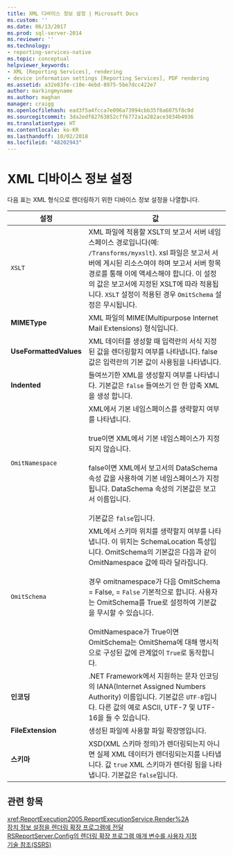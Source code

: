 ```yaml
---
title: XML 디바이스 정보 설정 | Microsoft Docs
ms.custom: ''
ms.date: 06/13/2017
ms.prod: sql-server-2014
ms.reviewer: ''
ms.technology:
- reporting-services-native
ms.topic: conceptual
helpviewer_keywords:
- XML [Reporting Services], rendering
- device information settings [Reporting Services], PDF rendering
ms.assetid: a32e83fe-c10e-4ebd-8975-5be7dcc422e7
author: markingmyname
ms.author: maghan
manager: craigg
ms.openlocfilehash: ead3f5a4fcca7e096a73994cbb35f8a6075f8c0d
ms.sourcegitcommit: 3da2edf82763852cff6772a1a282ace3034b4936
ms.translationtype: HT
ms.contentlocale: ko-KR
ms.lasthandoff: 10/02/2018
ms.locfileid: "48202943"
---
```

# <a name="xml-device-information-settings"></a>XML 디바이스 정보 설정
  다음 표는 XML 형식으로 렌더링하기 위한 디바이스 정보 설정을 나열합니다.  
  
|설정|값|  
|-------------|-----------|  
|`XSLT`|XML 파일에 적용할 XSLT의 보고서 서버 네임스페이스 경로입니다(예: `/Transforms/myxslt`). xsl 파일은 보고서 서버에 게시된 리소스여야 하며 보고서 서버 항목 경로를 통해 이에 액세스해야 합니다. 이 설정의 값은 보고서에 지정된 XSLT에 따라 적용됩니다. `XSLT` 설정이 적용된 경우 `OmitSchema` 설정은 무시됩니다.|  
|**MIMEType**|XML 파일의 MIME(Multipurpose Internet Mail Extensions) 형식입니다.|  
|**UseFormattedValues**|XML 데이터를 생성할 때 입력란의 서식 지정된 값을 렌더링할지 여부를 나타냅니다. false 값은 입력란의 기본 값이 사용됨을 나타냅니다.|  
|**Indented**|들여쓰기한 XML을 생성할지 여부를 나타냅니다. 기본값은 `false` 들여쓰기 안 한 압축 XML을 생성 합니다.|  
|`OmitNamespace`|XML에서 기본 네임스페이스를 생략할지 여부를 나타냅니다.<br /><br /> true이면 XML에서 기본 네임스페이스가 지정되지 않습니다.<br /><br /> false이면 XML에서 보고서의 DataSchema 속성 값을 사용하여 기본 네임스페이스가 지정됩니다. DataSchema 속성의 기본값은 보고서 이름입니다.<br /><br /> 기본값은 `false`입니다.|  
|`OmitSchema`|XML에서 스키마 위치를 생략할지 여부를 나타냅니다. 이 위치는 SchemaLocation 특성입니다. OmitSchema의 기본값은 다음과 같이 OmitNamespace 값에 따라 달라집니다.<br /><br /> 경우 omitnamespace가 다음 OmitSchema = False, = `False` 기본적으로 합니다. 사용자는 OmitSchema를 True로 설정하여 기본값을 무시할 수 있습니다.<br /><br /> OmitNamespace가 True이면 OmitSchema는 OmitShema에 대해 명시적으로 구성된 값에 관계없이 `True`로 동작합니다.|  
|**인코딩**|.NET Framework에서 지원하는 문자 인코딩의 IANA(Internet Assigned Numbers Authority) 이름입니다. 기본값은 `UTF-8`입니다. 다른 값의 예로 ASCII, UTF-7 및 UTF-16을 들 수 있습니다.|  
|**FileExtension**|생성된 파일에 사용할 파일 확장명입니다.|  
|**스키마**|XSD(XML 스키마 정의)가 렌더링되는지 아니면 실제 XML 데이터가 렌더링되는지를 나타냅니다. 값 `true` XML 스키마가 렌더링 됨을 나타냅니다. 기본값은 `false`입니다.|  
  
## <a name="see-also"></a>관련 항목  
 <xref:ReportExecution2005.ReportExecutionService.Render%2A>   
 [장치 정보 설정을 렌더링 확장 프로그램에 전달](report-server-web-service/net-framework/passing-device-information-settings-to-rendering-extensions.md)   
 [RSReportServer.Config의 렌더링 확장 프로그램 매개 변수를 사용자 지정](customize-rendering-extension-parameters-in-rsreportserver-config.md)   
 [기술 참조&#40;SSRS&#41;](../../2014/reporting-services/technical-reference-ssrs.md)  
  
  
